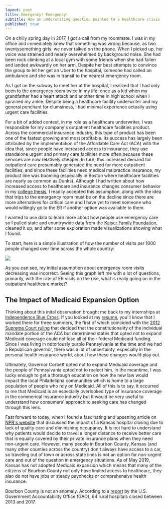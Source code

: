 ```yaml
---
layout: post
title: Emergency! Emergency!
subtitle: How an underwriting question pointed to a healthcare crisis
published: true
---
```

On a chilly spring day in 2017, I got a call from my roommate. I was in my office and immediately knew that something was wrong because, as two twentysomething girls, we never talked on the phone. When I picked up, her voice was strained and nearly overwhelmed by background noise. She had been rock climbing at a local gym with some friends when she had fallen and landed awkwardly on her arm. Despite her best attempts to convince the group to let her get an Uber to the hospital, someone had called an ambulance and she was in transit to the nearest emergency room.

As I got on the subway to meet her at the hospital, I realized that I had only been to the emergency room twice in my life: once as a kid when my grandfather had a heart attack and another time in high school when I sprained my ankle. Despite being a healthcare facility underwriter and my general penchant for clumsiness, I had minimal experience actually using urgent care facilities.

For a bit of added context, in my role as a healthcare underwriter, I was responsible for my company's outpatient healthcare facilities product. Across the commercial insurance industry, this type of product has been one of the fastest growing and most profitable. Its success has largely been attributed by the implementation of the Affordable Care Act (ACA) with the idea that, since people have increased access to insurance, they use standalone urgent and primary care facilities more often because these services are now relatively cheaper. In turn, this increased demand for outpatient care presumably generated the need for more outpatient facilities, and since these facilities need medical malpractice insurance, my product line was booming (especially in Boston where healthcare facilities are nearly as common as Dunks). Although I had written about how increased access to healthcare and insurance changes consumer behavior in my [college thesis](https://github.com/apetrone11235/apetrone11235.github.io/blob/master/Compiled%20Thesis%20Work.pdf), I readily accepted this assumption, along with the idea that trips to the emergency room must be on the decline since there are more alternatives for critical care and I have yet to meet someone who would willingly go to the ER if another option was available to them.

I wanted to use data to learn more about how people use emergency care so I pulled state and countrywide data from the [Kaiser Family Foundation](https://www.kff.org/other/state-indicator/emergency-room-visits-by-ownership/?currentTimeframe=0&sortModel=%7B%22colId%22:%22Location%22,%22sort%22:%22asc%22%7D), cleaned it up, and after some exploration made visualizations showing what I found.

To start, here is a simple illustration of how the number of visits per 1000 people changed over time across the whole country:

![]({{site.baseurl}}/img/VisitsOverTime.png)

As you can see, my initial assumption about emergency room visits decreasing was incorrect. Seeing this graph left me with a lot of questions, primarily, with the rate of ER visits on the rise, what is really going on in the outpatient healthcare market? 

## The Impact of Medicaid Expansion Option ##

Thinking about this inital observation brought me back to my internships at [Independence Blue Cross](https://www.ibx.com/). If you looked at my [resume](https://angela-petrone.com/img/Resume2019.pdf), you'll know that I worked there for three summers, the first of which coincided with the [2012 Supreme Court ruling](https://en.wikipedia.org/wiki/National_Federation_of_Independent_Business_v._Sebelius) that decided that the constitutionality of the individual mandate portion of the ACA but determined states that opted not to expand Medicaid coverage could not lose all of their federal Medicaid funding. Since I was living in notoriously purple Pennsylvania at the time and we had a Republican governor, there was a lot of uncertainty, especially in the personal health insurance world, about how these changes would play out. 

Ultimately, Governor Corbett opted not to expand Medicaid coverage and the people of Pennsylvania opted not to reelect him. In the meantime, I was lucky enough to get a thorough education on how the new law would impact the local Philadelipha communities which is home to a large population of people who rely on Medicaid. All of this is to say, it occurred to me that Medicaid is an especially overlooked type of insurance coverage in the commerical insurance industry but it would be very useful to understand how consumers' approach to seeking care has changed through this lens. 

Fast forward to today, when I found a fascinating and upsetting article on [NPR's website](https://www.npr.org/sections/health-shots/2019/05/14/722199393/no-mercy-how-a-kansas-town-is-grappling-with-its-hospitals-closure) that discussed the impact of a Kansas hospital closing due to lack of quality care and diminishing occupancy. It is not hard to understand why patients would decide to travel a longer distance to receive better care that is equally covered by their private insurance plans when they need non-urgent care. However, many people in Bourbon County, Kansas (and many other counties across the country) don't always have access to a car, so traveling out of town or across state lines is not an option for non-urgent care and out of the question in emergency situations. As of May 2019, Kansas has not adopted Medicaid expansion which means that many of the citizens of Bourbon County not only have limited access to healthcare, they also do not have jobs or steady paychecks or comprehensive health insurance.

Bourbon County is not an anomaly. According to a [report](https://www.gao.gov/products/GAO-18-634) by the U.S. Government Accountability Office (GAO), 64 rural hospitals closed between 2013 and 2017. 
